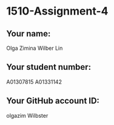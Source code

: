 # 1510-Assignment-4

## Your name:
Olga Zimina
Wilber Lin

## Your student number:
A01307815
A01331142

## Your GitHub account ID:
olgazim
Wilbster

